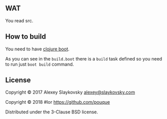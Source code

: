 ## WAT

You read src.

## How to build

You need to have [clojure boot](https://github.com/boot-clj/boot).

As you can see in the `build.boot` there is a `build` task defined
so you need to run just `boot build` command.

## License

Copyright © 2017 Alexey Slaykovsky <alexey@slaykovsky.com>

Copyright © 2018 #lor <https://github.com/pouque>

Distributed under the 3-Clause BSD license.
